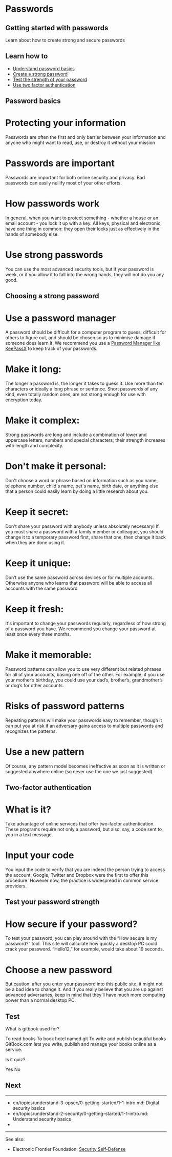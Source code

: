 # Passwords
## Getting started with passwords

Learn about how to create strong and secure passwords



## Learn how to

- [Understand password basics](en/topics/understand-4-digisec/2-passwords/3-1-learn.md)
- [Create a strong password](en/topics/understand-4-digisec/2-passwords/3-2-learn.md)
- [Test the strength of your password](en/topics/understand-4-digisec/2-passwords/3-3-learn.md)
- [Use two factor authentication](en/topics/understand-4-digisec/2-passwords/3-5-learn.md)



## Password basics

# Protecting your information
Passwords are often the first and only barrier between your information and anyone who might want to read, use, or destroy it without your mission
<br>
# Passwords are important
Passwords are important for both online security and privacy. Bad passwords can easily nullify most of your other efforts.
<br>
# How passwords work
In general, when you want to protect something - whether a house or an email account - you lock it up with a key. All keys, physical and electronic, have one thing in common: they open their locks just as effectively in the hands of somebody else.
<br>
# Use strong passwords
You can use the most advanced security tools, but if your password is week, or if you allow it to fall into the wrong hands, they will not do you any good.



## Choosing a strong password

# Use a password manager
A password should be difficult for a computer program to guess, difficult for others to figure out, and should be chosen so as to minimise damage if someone does learn it. We recommend you use a [Password Manager like KeePassX](en/topics/tool-4-keepassx/0-getting-started/1-1-intro.md) to keep track of your passwords.
<br>
# Make it long:
The longer a password is, the longer it takes to guess it. Use more than ten characters or ideally a long phrase or sentence. Short passwords of any kind, even totally random ones, are not strong enough for use with encryption today.
<br>
# Make it complex:
Strong passwords are long and include a combination of lower and uppercase letters, numbers and special characters; their strength increases with length and complexity.
<br>
# Don't make it personal:
Don't choose a word or phrase based on information such as you name, telephone number, child's name, pet's name, birth date, or anything else that a person could easily learn by doing a little research about you.
<br>
# Keep it secret:
Don't share your password with anybody unless absolutely necessary! If you must share a password with a family member or colleague, you should change it to a temporary password first, share that one, then change it back when they are done using it.
<br>
# Keep it unique:
Don’t use the same password across devices or for multiple accounts. Otherwise anyone who learns that password will be able to access all accounts with the same password
<br>
# Keep it fresh:
It's important to change your passwords regularly, regardless of how strong of a password you have. We recommend you change your password at least once every three months.
<br>
# Make it memorable:
Password patterns can allow you to use very different but related phrases for all of your accounts, basing one off of the other. For example, if you use your mother’s birthday, you could use your dad’s, brother’s, grandmother’s or dog’s for other accounts.
<br>
# Risks of password patterns
Repeating patterns will make your passwords easy to remember, though it can put you at risk if an adversary gains access to multiple passwords and recognizes the patterns.
<br>
# Use a new pattern
Of course, any pattern model becomes ineffective as soon as it is written or suggested anywhere online (so never use the one we just suggested).



## Two-factor authentication

# What is it?
Take advantage of online services that offer two-factor authentication. These programs require not only a password, but also, say, a code sent to you in a text message.
<br>
# Input your code
You input the code to verify that you are indeed the person trying to access the account. Google, Twitter and Dropbox were the first to offer this procedure. However now, the practice is widespread in common service providers.



## Test your password strength

# How secure if your password?
To test your password, you can play around with the “How secure is my password?” tool. This site will calculate how quickly a desktop PC could crack your password. “Hello12,” for example, would take about 19 seconds.
<br>
# Choose a new password
But caution: after you enter your password into this public site, it might not be a bad idea to change it. And if you really believe that you are up against advanced adversaries, keep in mind that they’ll have much more computing power than a normal desktop PC.



## Test

<quiz name="Gitbook Quiz">
    <question multiple>
        <p>What is gitbook used for?</p>
        <answer correct>To read books</answer>
        <answer>To book hotel named git</answer>
        <answer correct>To write and publish beautiful books</answer>
        <explanation>GitBook.com lets you write, publish and manage your books online as a service.</explanation>
    </question>
    <question>
        <p>Is it quiz?</p>
        <answer correct>Yes</answer>
        <answer>No</answer>
    </question>
</quiz>


## Next

---
- en/topics/understand-3-opsec/0-getting-started/1-1-intro.md: Digital security basics
- en/topics/understand-2-security/0-getting-started/1-1-intro.md: Understand security basics
-
---
See also:
- Electronic Frontier Foundation: [Security Self-Defense](https://ssd.eff.org/en/module/creating-strong-passwords)



